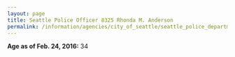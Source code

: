 ```yaml
---
layout: page
title: Seattle Police Officer 8325 Rhonda M. Anderson
permalink: /information/agencies/city_of_seattle/seattle_police_department/copbook/8325/
---
```


**Age as of Feb. 24, 2016:** 34
